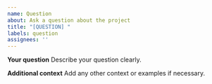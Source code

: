 ```yaml
---
name: Question
about: Ask a question about the project
title: "[QUESTION] "
labels: question
assignees: ''
---
```


**Your question**
Describe your question clearly.

**Additional context**
Add any other context or examples if necessary.
